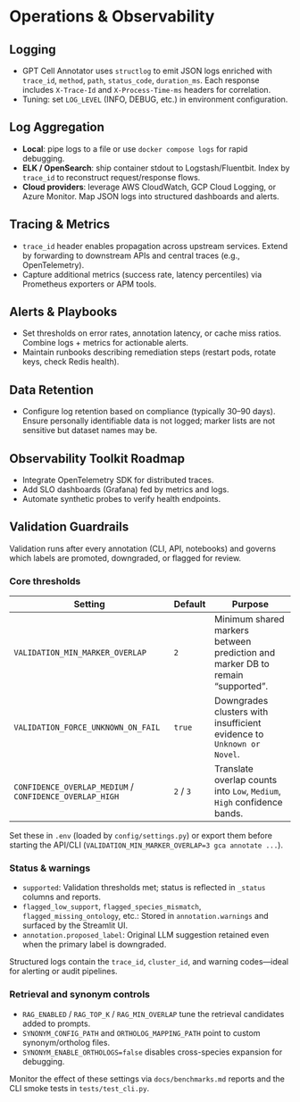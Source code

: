 # Operations & Observability

## Logging
- GPT Cell Annotator uses `structlog` to emit JSON logs enriched with `trace_id`, `method`, `path`, `status_code`, `duration_ms`. Each response includes `X-Trace-Id` and `X-Process-Time-ms` headers for correlation.
- Tuning: set `LOG_LEVEL` (INFO, DEBUG, etc.) in environment configuration.

## Log Aggregation
- **Local**: pipe logs to a file or use `docker compose logs` for rapid debugging.
- **ELK / OpenSearch**: ship container stdout to Logstash/Fluentbit. Index by `trace_id` to reconstruct request/response flows.
- **Cloud providers**: leverage AWS CloudWatch, GCP Cloud Logging, or Azure Monitor. Map JSON logs into structured dashboards and alerts.

## Tracing & Metrics
- `trace_id` header enables propagation across upstream services. Extend by forwarding to downstream APIs and central traces (e.g., OpenTelemetry).
- Capture additional metrics (success rate, latency percentiles) via Prometheus exporters or APM tools.

## Alerts & Playbooks
- Set thresholds on error rates, annotation latency, or cache miss ratios. Combine logs + metrics for actionable alerts.
- Maintain runbooks describing remediation steps (restart pods, rotate keys, check Redis health).

## Data Retention
- Configure log retention based on compliance (typically 30–90 days). Ensure personally identifiable data is not logged; marker lists are not sensitive but dataset names may be.

## Observability Toolkit Roadmap
- Integrate OpenTelemetry SDK for distributed traces.
- Add SLO dashboards (Grafana) fed by metrics and logs.
- Automate synthetic probes to verify health endpoints.

## Validation Guardrails

Validation runs after every annotation (CLI, API, notebooks) and governs which labels are promoted, downgraded, or flagged for review.

### Core thresholds

| Setting | Default | Purpose |
| --- | --- | --- |
| `VALIDATION_MIN_MARKER_OVERLAP` | `2` | Minimum shared markers between prediction and marker DB to remain “supported”. |
| `VALIDATION_FORCE_UNKNOWN_ON_FAIL` | `true` | Downgrades clusters with insufficient evidence to `Unknown or Novel`. |
| `CONFIDENCE_OVERLAP_MEDIUM` / `CONFIDENCE_OVERLAP_HIGH` | `2` / `3` | Translate overlap counts into `Low`, `Medium`, `High` confidence bands. |

Set these in `.env` (loaded by `config/settings.py`) or export them before starting the API/CLI (`VALIDATION_MIN_MARKER_OVERLAP=3 gca annotate ...`).

### Status & warnings

- `supported`: Validation thresholds met; status is reflected in `_status` columns and reports.
- `flagged_low_support`, `flagged_species_mismatch`, `flagged_missing_ontology`, etc.: Stored in `annotation.warnings` and surfaced by the Streamlit UI.
- `annotation.proposed_label`: Original LLM suggestion retained even when the primary label is downgraded.

Structured logs contain the `trace_id`, `cluster_id`, and warning codes—ideal for alerting or audit pipelines.

### Retrieval and synonym controls

- `RAG_ENABLED` / `RAG_TOP_K` / `RAG_MIN_OVERLAP` tune the retrieval candidates added to prompts.
- `SYNONYM_CONFIG_PATH` and `ORTHOLOG_MAPPING_PATH` point to custom synonym/ortholog files.
- `SYNONYM_ENABLE_ORTHOLOGS=false` disables cross-species expansion for debugging.

Monitor the effect of these settings via `docs/benchmarks.md` reports and the CLI smoke tests in `tests/test_cli.py`.
